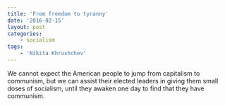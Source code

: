 ```yaml
---
title: 'From freedom to tyranny'
date: '2016-02-15'
layout: post
categories:
    - socialism
tags:
    - 'Nikita Khrushchev'
---
```


We cannot expect the American people to jump from capitalism to communism, but we can assist their elected leaders in giving them small doses of socialism, until they awaken one day to find that they have communism.